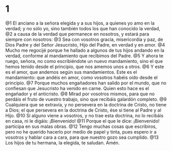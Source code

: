 # 1
@1 El anciano a la señora elegida y a sus hijos, a quienes yo amo en la verdad; y no sólo yo, sino también todos los que han conocido la verdad,
@2 a causa de la verdad que permanece en nosotros, y estará para siempre con nosotros:
@3 Sea con vosotros gracia, misericordia y paz, de Dios Padre y del Señor Jesucristo, Hijo del Padre, en verdad y en amor.
@4 Mucho me regocijé porque he hallado a algunos de tus hijos andando en la verdad, conforme al mandamiento que recibimos del Padre.
@5 Y ahora te ruego, señora, no como escribiéndote un nuevo mandamiento, sino el que hemos tenido desde el principio, que nos amemos unos a otros.
@6 Y este es el amor, que andemos según sus mandamientos. Este es el mandamiento: que andéis en amor, como vosotros habéis oído desde el principio.
@7 Porque muchos engañadores han salido por el mundo, que no confiesan que Jesucristo ha venido en carne. Quien esto hace es el engañador y el anticristo.
@8 Mirad por vosotros mismos, para que no perdáis el fruto de vuestro trabajo, sino que recibáis galardón completo.
@9 Cualquiera que se extravía, y no persevera en la doctrina de Cristo, no tiene a Dios; el que persevera en la doctrina de Cristo, ése sí tiene al Padre y al Hijo.
@10 Si alguno viene a vosotros, y no trae esta doctrina, no lo recibáis en casa, ni le digáis: ¡Bienvenido!
@11 Porque el que le dice: ¡Bienvenido! participa en sus malas obras.
@12 Tengo muchas cosas que escribiros, pero no he querido hacerlo por medio de papel y tinta, pues espero ir a vosotros y hablar cara a cara, para que nuestro gozo sea cumplido.
@13 Los hijos de tu hermana, la elegida, te saludan. Amén. 